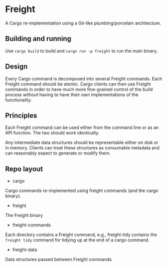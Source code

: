 # Freight

A Cargo re-implementation using a Git-like plumbing/porcelain architecture.


## Building and running

Use `cargo build` to build and `cargo run -p freight` to run the main binary.


## Design

Every Cargo command is decomposed into several Freight commands. Each Freight
command should be atomic. Cargo clients can then use Freight commands in order
to have much more fine-grained control of the build process without having to
have their own implementations of the functionality.


## Principles

Each Freight command can be used either from the command line or as an API
function. The two should work identically.

Any intermediate data structures should be representable either on disk or in
memory. Clients can treat these structures as consumable metadata and can
reasonably expect to generate or modify them.


## Repo layout

* cargo

Cargo commands re-implemented using freight commands (and the cargo binary).

* freight

The Freight binary

* freight-commands

Each directory contains a Freight command, e.g., freight-tidy contains the
`freight tidy` command for tidying up at the end of a cargo command.

* freight-data

Data structures passed between Freight commands

